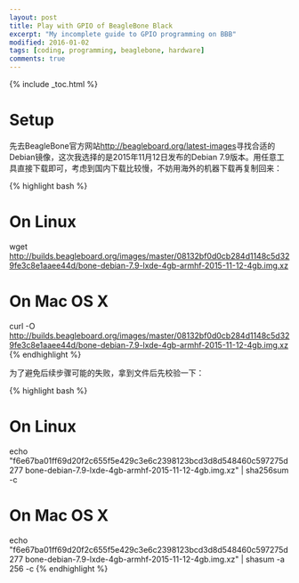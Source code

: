 ```yaml
---
layout: post
title: Play with GPIO of BeagleBone Black
excerpt: "My incomplete guide to GPIO programming on BBB"
modified: 2016-01-02
tags: [coding, programming, beaglebone, hardware]
comments: true
---
```


{% include _toc.html %}


# Setup

先去BeagleBone官方网站<http://beagleboard.org/latest-images>寻找合适的Debian镜像，这次我选择的是2015年11月12日发布的Debian 7.9版本。用任意工具直接下载即可，考虑到国内下载比较慢，不妨用海外的机器下载再复制回来：

{% highlight bash %}
# On Linux
wget http://builds.beagleboard.org/images/master/08132bf0d0cb284d1148c5d329fe3c8e1aaee44d/bone-debian-7.9-lxde-4gb-armhf-2015-11-12-4gb.img.xz

# On Mac OS X
curl -O http://builds.beagleboard.org/images/master/08132bf0d0cb284d1148c5d329fe3c8e1aaee44d/bone-debian-7.9-lxde-4gb-armhf-2015-11-12-4gb.img.xz
{% endhighlight %}

为了避免后续步骤可能的失败，拿到文件后先校验一下：

{% highlight bash %}
# On Linux
echo "f6e67ba01ff69d20f2c655f5e429c3e6c2398123bcd3d8d548460c597275d277  bone-debian-7.9-lxde-4gb-armhf-2015-11-12-4gb.img.xz" | sha256sum -c

# On Mac OS X
echo "f6e67ba01ff69d20f2c655f5e429c3e6c2398123bcd3d8d548460c597275d277  bone-debian-7.9-lxde-4gb-armhf-2015-11-12-4gb.img.xz" | shasum -a 256 -c
{% endhighlight %}
